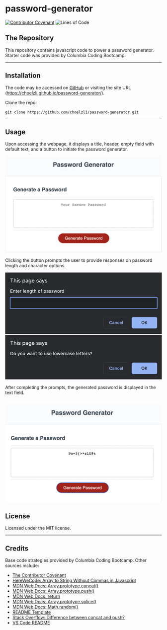 # password-generator
[![Contributor Covenant](https://img.shields.io/badge/Contributor%20Covenant-2.1-4baaaa.svg)](code_of_conduct.md)
![Lines of Code](https://img.shields.io/tokei/lines/github/choelzli/CSS-Portfolio)
## The Repository

This repository contains javascript code to power a password generator. Starter code was provided by Columbia Coding Bootcamp.

---

## Installation

The code may be accessed on [GitHub](https://github.com/choelzli/password-generator) or visiting the site URL (https://choelzli.github.io/password-generator/).

Clone the repo:
```
git clone https://github.com/choelzli/password-generator.git
```

---

## Usage

Upon accessing the webpage, it displays a title, header, empty field with default text, and a button to initiate the password generator.  

![](./assets/images/ss-readme1.png)

Clicking the button prompts the user to provide responses on password length and character options.  

![](./assets/images/ss-readme2.png) ![](./assets/images/ss-readme3.png)

After completing the prompts, the generated password is displayed in the text field.

![](./assets/images/ss-readme4.png)
---

## License

Licensed under the MIT license.

---

## Credits

Base code strategies provided by Columbia Coding Bootcamp. Other sources include:
* [The Contributor Covenant](https://www.contributor-covenant.org/)
* [HereWeCode: Array to String Without Commas in Javascript](https://herewecode.io/blog/array-to-string-without-commas-javascript/#:~:text=In%20JavaScript%2C%20all%20arrays%20have,all%20the%20array%20elements%20concatenated.)
* [MDN Web Docs: Array.prototype.concat()](https://developer.mozilla.org/en-US/docs/Web/JavaScript/Reference/Global_Objects/Array/concat)
* [MDN Web Docs: Array.prototype.push()](https://developer.mozilla.org/en-US/docs/Web/JavaScript/Reference/Global_Objects/Array/push)
* [MDN Web Docs: return](https://developer.mozilla.org/en-US/docs/Web/JavaScript/Reference/Statements/return)
* [MDN Web Docs: Array.prototype.splice()](https://developer.mozilla.org/en-US/docs/Web/JavaScript/Reference/Global_Objects/Array/splice)
* [MDN Web Docs: Math.random()](https://developer.mozilla.org/en-US/docs/Web/JavaScript/Reference/Global_Objects/Math/random)
* [README Template](https://github.com/othneildrew/Best-README-Template)
* [Stack Overflow: Difference between concat and push?](https://stackoverflow.com/questions/44572026/difference-between-concat-and-push)
* [VS Code README](https://github.com/microsoft/vscode/tree/main)